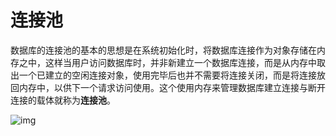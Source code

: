 # 连接池

数据库的连接池的基本的思想是在系统初始化时，将数据库连接作为对象存储在内存之中，这样当用户访问数据库时，并非新建立一个数据库连接，而是从内存中取出一个已建立的空闲连接对象，使用完毕后也并不需要将连接关闭，而是将连接放回内存中，以供下一个请求访问使用。这个使用内存来管理数据库建立连接与断开连接的载体就称为**连接池**。

![img](/blog/img/node/lianjiechi.jpg)
